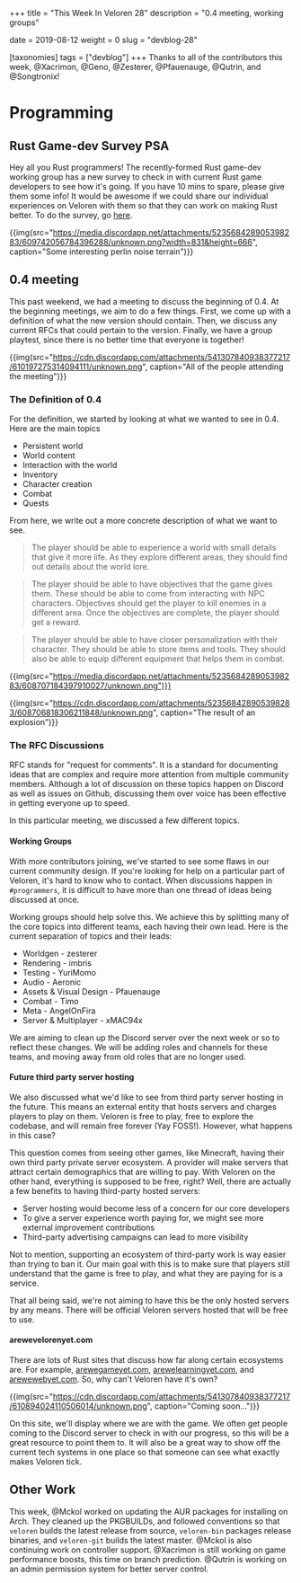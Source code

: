 +++
title = "This Week In Veloren 28"
description = "0.4 meeting, working groups"

date = 2019-08-12
weight = 0
slug = "devblog-28"

[taxonomies]
tags = ["devblog"]
+++
Thanks to all of the contributors this week, @Xacrimon, @Geno, @Zesterer, @Pfauenauge, @Qutrin, and @Songtronix!

# Programming

## Rust Game-dev Survey PSA

Hey all you Rust programmers! The recently-formed Rust game-dev working group has a new survey to check in with current Rust game developers to see how it's going. If you have 10 mins to spare, please give them some info! It would be awesome if we could share our individual experiences on Veloren with them so that they can work on making Rust better. To do the survey, go [here](https://users.rust-lang.org/t/survey-from-the-rust-game-development-working-group/31270?u=erlend_sh).

{{img(src="https://media.discordapp.net/attachments/523568428905398283/609742056784396288/unknown.png?width=831&height=666", caption="Some interesting perlin noise terrain")}}

## 0.4 meeting

This past weekend, we had a meeting to discuss the beginning of 0.4. At the beginning meetings, we aim to do a few things. First, we come up with a definition of what the new version should contain. Then, we discuss any current RFCs that could pertain to the version. Finally, we have a group playtest, since there is no better time that everyone is together!

{{img(src="https://cdn.discordapp.com/attachments/541307840938377217/610197275314094111/unknown.png", caption="All of the people attending the meeting")}}

### The Definition of 0.4

For the definition, we started by looking at what we wanted to see in 0.4. Here are the main topics

- Persistent world
- World content
- Interaction with the world
- Inventory
- Character creation
- Combat
- Quests

From here, we write out a more concrete description of what we want to see.

> The player should be able to experience a world with small details that give it more life. As they explore different areas, they should find out details about the world lore.

> The player should be able to have objectives that the game gives them. These should be able to come from interacting with NPC characters. Objectives should get the player to kill enemies in a different area. Once the objectives are complete, the player should get a reward.

> The player should be able to have closer personalization with their character. They should be able to store items and tools. They should also be able to equip different equipment that helps them in combat.

{{img(src="https://media.discordapp.net/attachments/523568428905398283/608707184397910027/unknown.png")}}

{{img(src="https://cdn.discordapp.com/attachments/523568428905398283/608706818306211848/unknown.png", caption="The result of an explosion")}}

### The RFC Discussions

RFC stands for "request for comments". It is a standard for documenting ideas that are complex and require more attention from multiple community members. Although a lot of discussion on these topics happen on Discord as well as issues on Github, discussing them over voice has been effective in getting everyone up to speed.

In this particular meeting, we discussed a few different topics.

#### Working Groups

With more contributors joining, we've started to see some flaws in our current community design. If you're looking for help on a particular part of Veloren, it's hard to know who to contact. When discussions happen in `#programmers`, it is difficult to have more than one thread of ideas being discussed at once.

Working groups should help solve this. We achieve this by splitting many of the core topics into different teams, each having their own lead. Here is the current separation of topics and their leads:

- Worldgen - zesterer
- Rendering - imbris
- Testing - YuriMomo 
- Audio - Aeronic
- Assets & Visual Design - Pfauenauge
- Combat - Timo
- Meta - AngelOnFira
- Server & Multiplayer - xMAC94x

We are aiming to clean up the Discord server over the next week or so to reflect these changes. We will be adding roles and channels for these teams, and moving away from old roles that are no longer used.

#### Future third party server hosting

We also discussed what we'd like to see from third party server hosting in the future. This means an external entity that hosts servers and charges players to play on them. Veloren is free to play, free to explore the codebase, and will remain free forever (Yay FOSS!). However, what happens in this case?

This question comes from seeing other games, like Minecraft, having their own third party private server ecosystem. A provider will make servers that attract certain demographics that are willing to pay. With Veloren on the other hand, everything is supposed to be free, right? Well, there are actually a few benefits to having third-party hosted servers:

- Server hosting would become less of a concern for our core developers
- To give a server experience worth paying for, we might see more external improvement contributions
- Third-party advertising campaigns can lead to more visibility 

Not to mention, supporting an ecosystem of third-party work is way easier than trying to ban it. Our main goal with this is to make sure that players still understand that the game is free to play, and what they are paying for is a service.

That all being said, we're not aiming to have this be the only hosted servers by any means. There will be official Veloren servers hosted that will be free to use.

#### arewevelorenyet.com

There are lots of Rust sites that discuss how far along certain ecosystems are. For example, [arewegameyet.com](http://arewegameyet.com/), [arewelearningyet.com](http://www.arewelearningyet.com/), and [arewewebyet.com](http://www.arewewebyet.org/). So, why can't Veloren have it's own?

{{img(src="https://cdn.discordapp.com/attachments/541307840938377217/610894024110506014/unknown.png", caption="Coming soon...")}}

On this site, we'll display where we are with the game. We often get people coming to the Discord server to check in with our progress, so this will be a great resource to point them to. It will also be a great way to show off the current tech systems in one place so that someone can see what exactly makes Veloren tick.

## Other Work

This week, @Mckol worked on updating the AUR packages for installing on Arch. They cleaned up the PKGBUILDs, and followed conventions so that `veloren` builds the latest release from source, `veloren-bin` packages release binaries, and `veloren-git` builds the latest master. @Mckol is also continuing work on controller support. @Xacrimon is still working on game performance boosts, this time on branch prediction. @Qutrin is working on an admin permission system for better server control.

